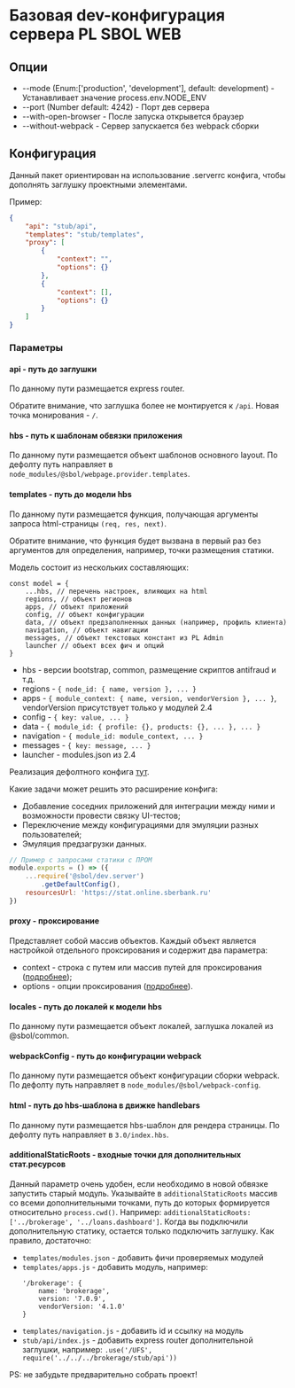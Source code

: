 # Базовая dev-конфигурация сервера PL SBOL WEB

## Опции

- --mode (Enum:['production', 'development'], default: development) -
Устанавливает значение process.env.NODE_ENV
- --port (Number default: 4242) - Порт дев сервера
- --with-open-browser - После запуска открывется браузер
- --without-webpack - Сервер запускается без webpack сборки

## Конфигурация

Данный пакет ориентирован на использование .serverrc конфига,
чтобы дополнять заглушку проектными элементами.

Пример:

```json
{
    "api": "stub/api",
    "templates": "stub/templates",
    "proxy": [
        {
            "context": "",
            "options": {}
        },
        {
            "context": [],
            "options": {}
        }
    ]
}
```

### Параметры

#### api - путь до заглушки

По данному пути размещается express router.

Обратите внимание, что заглушка более не монтируется к `/api`.
Новая точка монирования - `/`.

#### hbs - путь к шаблонам обвязки приложения

По данному пути размещается объект шаблонов основного layout.
По дефолту путь направляет в `node_modules/@sbol/webpage.provider.templates`.

#### templates - путь до модели hbs

По данному пути размещается функция, получающая аргументы
запроса html-страницы `(req, res, next)`.

Обратите внимание, что функция будет вызвана в первый раз без аргументов
для определения, например, точки размещения статики.

Модель состоит из нескольких составляющих:
```
const model = {
    ...hbs, // перечень настроек, влияющих на html
    regions, // объект регионов
    apps, // объект приложений
    config, // объект конфигурации
    data, // объект предзаполненных данных (например, профиль клиента)
    navigation, // объект навигации
    messages, // объект текстовых констант из PL Admin
    launcher // объект всех фич и опций
}
```

* hbs - версии bootstrap, common, размещение скриптов antifraud и т.д.
* regions - `{ node_id: { name, version }, ... }`
* apps - `{ module_context: { name, version, vendorVersion }, ... }`,
vendorVersion присутствует только у модулей 2.4
* config - `{ key: value, ... }`
* data - `{ module_id: { profile: {}, products: {}, ... }, ... }`
* navigation - `{ module_id: module_context, ... }`
* messages - `{ key: message, ... }`
* launcher - modules.json из 2.4

Реализация дефолтного конфига [тут](./src/templates/index.js).

Какие задачи может решить это расширение конфига:
* Добавление соседних приложений для интеграции между ними и возможности провести связку UI-тестов;
* Переключение между конфигурациями для эмуляции разных пользователей;
* Эмуляция предзагрузки данных.

```js
// Пример с запросами статики с ПРОМ
module.exports = () => ({
    ...require('@sbol/dev.server')
        .getDefaultConfig(),
    resourcesUrl: 'https://stat.online.sberbank.ru'
})
```

#### proxy - проксирование

Представляет собой массив объектов. Каждый объект является настройкой отдельного проксирования и содержит два параметра:
* context - строка с путем или массив путей для проксирования ([подробнее](https://www.npmjs.com/package/http-proxy-middleware#context-matching));
* options - опции проксирования ([подробнее](https://www.npmjs.com/package/http-proxy-middleware#options)).

#### locales - путь до локалей к модели hbs

По данному пути размещается объект локалей, заглушка локалей из @sbol/common.

#### webpackConfig - путь до конфигурации webpack

По данному пути размещается объект конфигурации сборки webpack.
По дефолту путь направляет в `node_modules/@sbol/webpack-config`.

#### html - путь до hbs-шаблона в движке handlebars

По данному пути размещается hbs-шаблон для рендера страницы.
По дефолту путь направляет в `3.0/index.hbs`.

#### additionalStaticRoots - входные точки для дополнительных стат.ресурсов

Данный параметр очень удобен, если необходимо в новой обвязке запустить старый модуль.
Указывайте в `additionalStaticRoots` массив со всеми дополнительными точками,
путь до которых формируется относительно `process.cwd()`.
Например: `additionalStaticRoots: ['../brokerage', '../loans.dashboard']`.
Когда вы подключили дополнительную статику, остается только подключить заглушку.
Как правило, достаточно:
* `templates/modules.json` - добавить фичи проверяемых модулей
* `templates/apps.js` - добавить модуль, например:
    ```
    '/brokerage': {
        name: 'brokerage',
        version: '7.0.9',
        vendorVersion: '4.1.0'
    }
    ```
* `templates/navigation.js` - добавить id и ссылку на модуль
* `stub/api/index.js` - добавить express router дополнительной заглушки, например:
`.use('/UFS', require('../../../brokerage/stub/api'))`

PS: не забудьте предварительно собрать проект!
